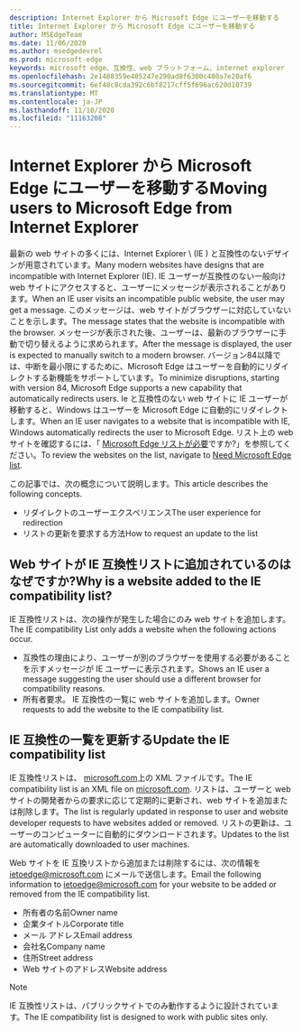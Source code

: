 ```yaml
---
description: Internet Explorer から Microsoft Edge にユーザーを移動する
title: Internet Explorer から Microsoft Edge にユーザーを移動する
author: MSEdgeTeam
ms.date: 11/06/2020
ms.author: msedgedevrel
ms.prod: microsoft-edge
keywords: microsoft edge、互換性、web プラットフォーム、internet explorer
ms.openlocfilehash: 2e1488359e405247e290ad8f6300c480a7e20af6
ms.sourcegitcommit: 6ef48c8cda392c6bf8217cff5f696ac620d10739
ms.translationtype: MT
ms.contentlocale: ja-JP
ms.lasthandoff: 11/10/2020
ms.locfileid: "11163208"
---
```

# <span data-ttu-id="8702f-104">Internet Explorer から Microsoft Edge にユーザーを移動する</span><span class="sxs-lookup"><span data-stu-id="8702f-104">Moving users to Microsoft Edge from Internet Explorer</span></span> 

<span data-ttu-id="8702f-105">最新の web サイトの多くには、Internet Explorer \ (IE \) と互換性のないデザインが用意されています。</span><span class="sxs-lookup"><span data-stu-id="8702f-105">Many modern websites have designs that are incompatible with Internet Explorer \(IE\).</span></span>  <span data-ttu-id="8702f-106">IE ユーザーが互換性のない一般向け web サイトにアクセスすると、ユーザーにメッセージが表示されることがあります。</span><span class="sxs-lookup"><span data-stu-id="8702f-106">When an IE user visits an incompatible public website, the user may get a message.</span></span>  <span data-ttu-id="8702f-107">このメッセージは、web サイトがブラウザーに対応していないことを示します。</span><span class="sxs-lookup"><span data-stu-id="8702f-107">The message states that the website is incompatible with the browser.</span></span>  <span data-ttu-id="8702f-108">メッセージが表示された後、ユーザーは、最新のブラウザーに手動で切り替えるように求められます。</span><span class="sxs-lookup"><span data-stu-id="8702f-108">After the message is displayed, the user is expected to manually switch to a modern browser.</span></span>  <span data-ttu-id="8702f-109">バージョン84以降では、中断を最小限にするために、Microsoft Edge はユーザーを自動的にリダイレクトする新機能をサポートしています。</span><span class="sxs-lookup"><span data-stu-id="8702f-109">To minimize disruptions, starting with version 84, Microsoft Edge supports a new capability that automatically redirects users.</span></span>  <span data-ttu-id="8702f-110">Ie と互換性のない web サイトに IE ユーザーが移動すると、Windows はユーザーを Microsoft Edge に自動的にリダイレクトします。</span><span class="sxs-lookup"><span data-stu-id="8702f-110">When an IE user navigates to a website that is incompatible with IE, Windows automatically redirects the user to Microsoft Edge.</span></span>  <span data-ttu-id="8702f-111">リスト上の web サイトを確認するには、「 [Microsoft Edge リストが必要][MicrosoftEdgeNeededgeV1]ですか?」を参照してください。</span><span class="sxs-lookup"><span data-stu-id="8702f-111">To review the websites on the list, navigate to [Need Microsoft Edge list][MicrosoftEdgeNeededgeV1].</span></span>

<span data-ttu-id="8702f-112">この記事では、次の概念について説明します。</span><span class="sxs-lookup"><span data-stu-id="8702f-112">This article describes the following concepts.</span></span>  

*   <span data-ttu-id="8702f-113">リダイレクトのユーザーエクスペリエンス</span><span class="sxs-lookup"><span data-stu-id="8702f-113">The user experience for redirection</span></span>  
*   <span data-ttu-id="8702f-114">リストの更新を要求する方法</span><span class="sxs-lookup"><span data-stu-id="8702f-114">How to request an update to the list</span></span>  
    
## <span data-ttu-id="8702f-115">Web サイトが IE 互換性リストに追加されているのはなぜですか?</span><span class="sxs-lookup"><span data-stu-id="8702f-115">Why is a website added to the IE compatibility list?</span></span>  

<span data-ttu-id="8702f-116">IE 互換性リストは、次の操作が発生した場合にのみ web サイトを追加します。</span><span class="sxs-lookup"><span data-stu-id="8702f-116">The IE compatibility List only adds a website when the following actions occur.</span></span>  

*   <span data-ttu-id="8702f-117">互換性の理由により、ユーザーが別のブラウザーを使用する必要があることを示すメッセージが IE ユーザーに表示されます。</span><span class="sxs-lookup"><span data-stu-id="8702f-117">Shows an IE user a message suggesting the user should use a different browser for compatibility reasons.</span></span>  
*   <span data-ttu-id="8702f-118">所有者要求。 IE 互換性の一覧に web サイトを追加します。</span><span class="sxs-lookup"><span data-stu-id="8702f-118">Owner requests to add the website to the IE compatibility list.</span></span>  
    
## <span data-ttu-id="8702f-119">IE 互換性の一覧を更新する</span><span class="sxs-lookup"><span data-stu-id="8702f-119">Update the IE compatibility list</span></span>  

<span data-ttu-id="8702f-120">IE 互換性リストは、 [microsoft.com][MicrosoftOfficialHome]上の XML ファイルです。</span><span class="sxs-lookup"><span data-stu-id="8702f-120">The IE compatibility list is an XML file on [microsoft.com][MicrosoftOfficialHome].</span></span>  <span data-ttu-id="8702f-121">リストは、ユーザーと web サイトの開発者からの要求に応じて定期的に更新され、web サイトを追加または削除します。</span><span class="sxs-lookup"><span data-stu-id="8702f-121">The list is regularly updated in response to user and website developer requests to have websites added or removed.</span></span>  <span data-ttu-id="8702f-122">リストの更新は、ユーザーのコンピューターに自動的にダウンロードされます。</span><span class="sxs-lookup"><span data-stu-id="8702f-122">Updates to the list are automatically downloaded to user machines.</span></span>  

<span data-ttu-id="8702f-123">Web サイトを IE 互換リストから追加または削除するには、次の情報を [ietoedge@microsoft.com][MailtoMicrosoftIetoedge] にメールで送信します。</span><span class="sxs-lookup"><span data-stu-id="8702f-123">Email the following information to [ietoedge@microsoft.com][MailtoMicrosoftIetoedge] for your website to be added or removed from the IE compatibility list.</span></span>    

*   <span data-ttu-id="8702f-124">所有者の名前</span><span class="sxs-lookup"><span data-stu-id="8702f-124">Owner name</span></span>  
*   <span data-ttu-id="8702f-125">企業タイトル</span><span class="sxs-lookup"><span data-stu-id="8702f-125">Corporate title</span></span>  
*   <span data-ttu-id="8702f-126">メール アドレス</span><span class="sxs-lookup"><span data-stu-id="8702f-126">Email address</span></span>  
*   <span data-ttu-id="8702f-127">会社名</span><span class="sxs-lookup"><span data-stu-id="8702f-127">Company name</span></span>  
*   <span data-ttu-id="8702f-128">住所</span><span class="sxs-lookup"><span data-stu-id="8702f-128">Street address</span></span>  
*   <span data-ttu-id="8702f-129">Web サイトのアドレス</span><span class="sxs-lookup"><span data-stu-id="8702f-129">Website address</span></span>  
    
> [!NOTE]
> <span data-ttu-id="8702f-130">IE 互換性リストは、パブリックサイトでのみ動作するように設計されています。</span><span class="sxs-lookup"><span data-stu-id="8702f-130">The IE compatibility list is designed to work with public sites only.</span></span>  

<!-- links -->  

[MailtoMicrosoftIetoedge]: mailto:ietoedge@microsoft.com "Ietoedge@microsoft.com にメールを送信する"  

[MicrosoftOfficialHome]: https://www.microsoft.com "Microsoft オフィシャルホーム"  

[MicrosoftEdgeNeededgeV1]:  https://edge.microsoft.com/neededge/v1 "Microsoft Edge リスト v1 xml が必要です |Microsoft Edge"  
